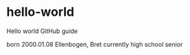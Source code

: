 # hello-world
Hello world GitHub guide 

born 2000.01.08
Ellenbogen, Bret
currently high school senior
